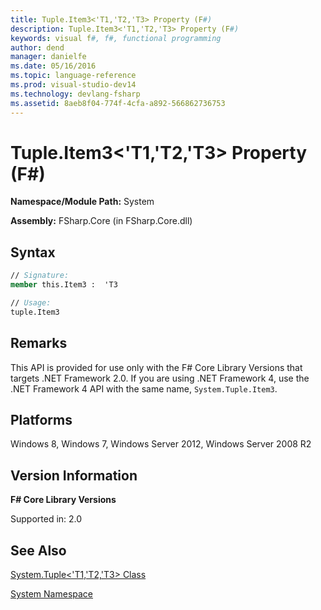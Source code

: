 ```yaml
---
title: Tuple.Item3<'T1,'T2,'T3> Property (F#)
description: Tuple.Item3<'T1,'T2,'T3> Property (F#)
keywords: visual f#, f#, functional programming
author: dend
manager: danielfe
ms.date: 05/16/2016
ms.topic: language-reference
ms.prod: visual-studio-dev14
ms.technology: devlang-fsharp
ms.assetid: 8aeb8f04-774f-4cfa-a892-566862736753 
---
```


# Tuple.Item3<'T1,'T2,'T3> Property (F#)

**Namespace/Module Path:** System

**Assembly:** FSharp.Core (in FSharp.Core.dll)


## Syntax

```fsharp
// Signature:
member this.Item3 :  'T3

// Usage:
tuple.Item3
```

## Remarks
This API is provided for use only with the F# Core Library Versions that targets .NET Framework 2.0. If you are using .NET Framework 4, use the .NET Framework 4 API with the same name, `System.Tuple.Item3`.


## Platforms
Windows 8, Windows 7, Windows Server 2012, Windows Server 2008 R2


## Version Information
**F# Core Library Versions**

Supported in: 2.0




## See Also
[System.Tuple&#60;'T1,'T2,'T3&#62; Class](System.Tuple%5B%27T1%2C%27T2%2C%27T3%5D-Class-%5BFSharp%5D.md)

[System Namespace](System-Namespace-%5BFSharp%5D.md)

